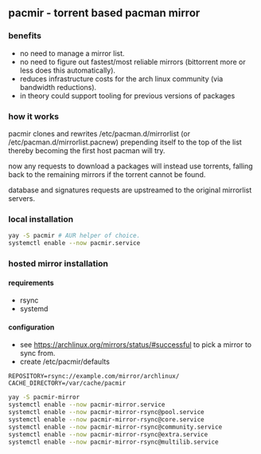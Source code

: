 ## pacmir - torrent based pacman mirror

### benefits
- no need to manage a mirror list.
- no need to figure out fastest/most reliable mirrors (bittorrent more or less does this automatically).
- reduces infrastructure costs for the arch linux community (via bandwidth reductions).
- in theory could support tooling for previous versions of packages

### how it works
pacmir clones and rewrites /etc/pacman.d/mirrorlist (or /etc/pacman.d/mirrorlist.pacnew) prepending itself to the top of the list
thereby becoming the first host pacman will try.

now any requests to download a packages will instead use torrents, falling back to the remaining
mirrors if the torrent cannot be found.

database and signatures requests are upstreamed to the original mirrorlist servers.

### local installation
```bash
yay -S pacmir # AUR helper of choice.
systemctl enable --now pacmir.service
```

### hosted mirror installation
#### requirements
- rsync
- systemd

#### configuration
- see https://archlinux.org/mirrors/status/#successful to pick a mirror to sync from.
- create /etc/pacmir/defaults
```environment
REPOSITORY=rsync://example.com/mirror/archlinux/
CACHE_DIRECTORY=/var/cache/pacmir
```

```bash
yay -S pacmir-mirror
systemctl enable --now pacmir-mirror.service
systemctl enable --now pacmir-mirror-rsync@pool.service
systemctl enable --now pacmir-mirror-rsync@core.service
systemctl enable --now pacmir-mirror-rsync@community.service
systemctl enable --now pacmir-mirror-rsync@extra.service
systemctl enable --now pacmir-mirror-rsync@multilib.service
```